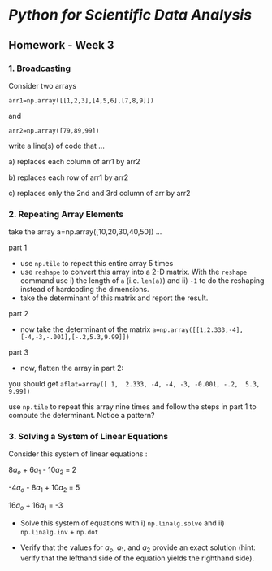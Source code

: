 # _Python for Scientific Data Analysis_

## Homework - Week 3

### 1. Broadcasting

Consider two arrays

```
arr1=np.array([[1,2,3],[4,5,6],[7,8,9]])
```
and

```
arr2=np.array([79,89,99])
```

write a line(s) of code that ...

a) replaces each column of arr1 by arr2

b) replaces each row of arr1 by arr2

c) replaces only the 2nd and 3rd column of arr by arr2


### 2. Repeating Array Elements

take the array a=np.array([10,20,30,40,50]) ...

part 1

* use ``np.tile`` to repeat this entire array 5 times
* use ``reshape`` to convert this array into a 2-D matrix.   With the ``reshape`` command use i) the length of ``a``  (i.e. ``len(a)``) and ii) ``-1`` to do the reshaping instead of hardcoding the dimensions.
* take the determinant of this matrix and report the result.  

part 2

* now take the determinant of the matrix 
 ``a=np.array([[1,2.333,-4],[-4,-3,-.001],[-.2,5.3,9.99]])``
 
part 3
 
* now, flatten the array in part 2:

you should get ``aflat=array([ 1,  2.333, -4, -4, -3,
       -0.001, -.2,  5.3,  9.99])``
       
use ``np.tile`` to repeat this array 
 nine times and follow the steps in part 1 to compute the determinant.  Notice a pattern?
 
### 3. Solving a System of Linear Equations

Consider this system of linear equations :

8$a_{o}$ + 6$a_{1}$ - 10$a_{2}$ = 2

-4$a_{o}$ - 8$a_{1}$ + 10$a_{2}$ = 5

16$a_{o}$ + 16$a_{1}$  = -3

* Solve this system of equations with i) ``np.linalg.solve`` and ii) ``np.linalg.inv`` + ``np.dot``

* Verify that the values for $a_{o}$, $a_{1}$, and $a_{2}$ provide an exact solution (hint: verify that the lefthand side of the equation yields the righthand side).
 
 